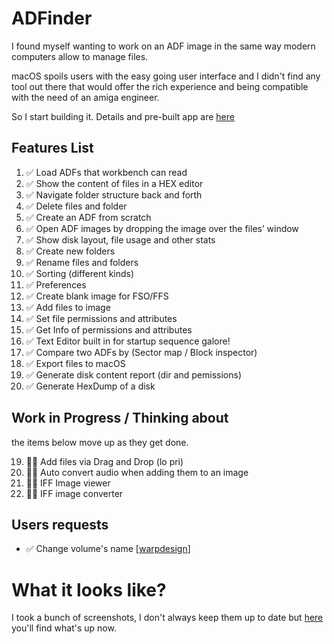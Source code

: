 # ADFinder

I found myself wanting to work on an ADF image in the same way modern computers allow to manage files. 

macOS spoils users with the easy going user interface and I didn't find any tool out there that would offer the rich experience and being compatible with the need of an amiga engineer.

So I start building it. Details and pre-built app are [here](https://ginnov.github.io/littlethings/)

## Features List

1.	✅ Load ADFs that workbench can read
2.	✅ Show the content of files in a HEX editor
3.	✅ Navigate folder structure back and forth
4.	✅ Delete files and folder
5.	✅ Create an ADF from scratch
6.	✅ Open ADF images by dropping the image over the files’ window
7.	✅ Show disk layout, file usage and other stats
8.	✅ Create new folders
9.	✅ Rename files and folders
10.	✅ Sorting (different kinds)
11.	✅ Preferences
12.	✅ Create blank image for FSO/FFS
13. ✅ Add files to image
14. ✅ Set file permissions and attributes
15. ✅ Get Info of permissions and attributes
16. ✅ Text Editor built in for startup sequence galore!
17. ✅ Compare two ADFs by (Sector map / Block inspector)
18. ✅ Export files to macOS
19. ✅ Generate disk content report (dir and pemissions)
20. ✅ Generate HexDump of a disk

## Work in Progress / Thinking about
the items below move up as they get done.

19.	👷🏻 Add files via Drag and Drop (lo pri)
21.	👷🏻 Auto convert audio when adding them to an image
22.	👷🏻 IFF Image viewer
23.	👷🏻 IFF image converter	


## Users requests
* ✅ Change volume's name [[warpdesign](https://github.com/warpdesign)]


# What it looks like?
I took a bunch of screenshots, I don't always keep them up to date but [here](https://ginnov.github.io/littlethings/adfinder_learnmore.html) you'll find what's up now.